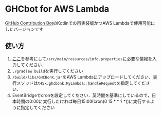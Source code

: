 # GHCbot for AWS Lambda
[GitHub Contribution Bot](https://github.com/T45K/GithubContributionBot)のKotlinでの再実装版かつAWS Lambdaで使用可能にしたバージョンです<br>

## 使い方
1. [ここ](https://github.com/T45K/GithubContributionBot)を参考にして`/src/main/resources/info.properties`に必要な情報を入力してください．
2. `./gradlew build`を実行してください
3. `/build/libs/GHCBonK.jar`をAWS Lambdaにアップロードしてください．実行メソッドは`t45k.ghcbonk.MyLambda::handleRequest`を指定してください．
4. EventBridgeでcronを設定してください．英時間を基準にしているので，日本時間の0:00に実行したければ毎日15:00(cron(0 15 \* \* \? \*))に実行するように指定してください
